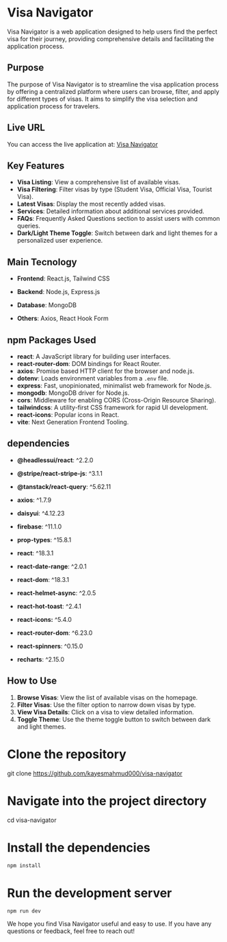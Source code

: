 # Visa Navigator

Visa Navigator is a web application designed to help users find the perfect visa for their journey, providing comprehensive details and facilitating the application process.

## Purpose

The purpose of Visa Navigator is to streamline the visa application process by offering a centralized platform where users can browse, filter, and apply for different types of visas. It aims to simplify the visa selection and application process for travelers.

## Live URL

You can access the live application at: [Visa Navigator](https://navi-visa.web.app/)

## Key Features

- **Visa Listing**: View a comprehensive list of available visas.
- **Visa Filtering**: Filter visas by type (Student Visa, Official Visa, Tourist Visa).
- **Latest Visas**: Display the most recently added visas.
- **Services**: Detailed information about additional services provided.
- **FAQs**: Frequently Asked Questions section to assist users with common queries.
- **Dark/Light Theme Toggle**: Switch between dark and light themes for a personalized user experience.

## Main Tecnology
- **Frontend**: React.js, Tailwind CSS

- **Backend**: Node.js, Express.js

- **Database**: MongoDB

- **Others**: Axios, React Hook Form

## npm Packages Used

- **react**: A JavaScript library for building user interfaces.
- **react-router-dom**: DOM bindings for React Router.
- **axios**: Promise based HTTP client for the browser and node.js.
- **dotenv**: Loads environment variables from a `.env` file.
- **express**: Fast, unopinionated, minimalist web framework for Node.js.
- **mongodb**: MongoDB driver for Node.js.
- **cors**: Middleware for enabling CORS (Cross-Origin Resource Sharing).
- **tailwindcss**: A utility-first CSS framework for rapid UI development.
- **react-icons**: Popular icons in React.
- **vite**: Next Generation Frontend Tooling.

## dependencies

- **@headlessui/react**: ^2.2.0

- **@stripe/react-stripe-js**: ^3.1.1

- **@tanstack/react-query**: ^5.62.11

- **axios**: ^1.7.9

- **daisyui**: ^4.12.23

- **firebase**: ^11.1.0

- **prop-types**: ^15.8.1

- **react**: ^18.3.1

- **react-date-range**: ^2.0.1

- **react-dom**: ^18.3.1

- **react-helmet-async**: ^2.0.5

- **react-hot-toast**: ^2.4.1

- **react-icons:** ^5.4.0

- **react-router-dom**: ^6.23.0

- **react-spinners**: ^0.15.0

- **recharts**: ^2.15.0

## How to Use

1. **Browse Visas**: View the list of available visas on the homepage.
2. **Filter Visas**: Use the filter option to narrow down visas by type.
3. **View Visa Details**: Click on a visa to view detailed information.
4. **Toggle Theme**: Use the theme toggle button to switch between dark and light themes.


# Clone the repository
git clone https://github.com/kayesmahmud000/visa-navigator

# Navigate into the project directory
cd visa-navigator

# Install the dependencies
`npm install`

# Run the development server
`npm run dev`


We hope you find Visa Navigator useful and easy to use. If you have any questions or feedback, feel free to reach out!

